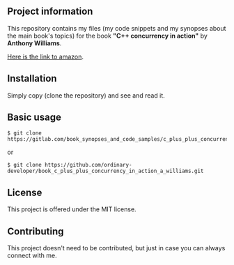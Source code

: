 Project information
-------------------

This repository contains my files 
(my code snippets and my synopses about the main book's topics) 
for the book  **"C++ concurrency in action"** 
by **Anthony Williams**.

 
[Here is the link to amazon](http://www.amazon.com/C-Concurrency-Action-Practical-Multithreading/dp/1933988770). 


Installation
------------

Simply copy (clone the repository) and see and read it.

 
Basic usage
-----------
 
```
$ git clone https://gitlab.com/book_synopses_and_code_samples/c_plus_plus_concurrency_in_action_a_williams.git
```

or

```
$ git clone https://github.com/ordinary-developer/book_c_plus_plus_concurrency_in_action_a_williams.git
```

 
License
-------

This project is offered under the MIT license.


Contributing
------------

This project doesn't need to be contributed,
but just in case you can always connect with me.
